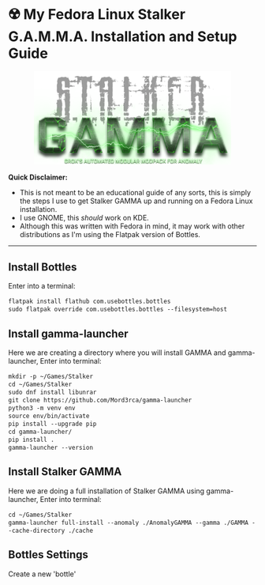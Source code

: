 # ☢️ My Fedora Linux Stalker G.A.M.M.A. Installation and Setup Guide

<p align="center">
  <img src="gamma_logo.png" alt="Stalker GAMMA Logo" width="400"/>
</p>

**Quick Disclaimer:**
- This is not meant to be an educational guide of any sorts, this is simply the steps I use to get Stalker GAMMA up and running on a Fedora Linux installation.
- I use GNOME, this *should* work on KDE.
- Although this was written with Fedora in mind, it may work with other distributions as I'm using the Flatpak version of Bottles.

---

## Install Bottles

Enter into a terminal:

```
flatpak install flathub com.usebottles.bottles
sudo flatpak override com.usebottles.bottles --filesystem=host
```

## Install gamma-launcher

Here we are creating a directory where you will install GAMMA and gamma-launcher, Enter into terminal:

```
mkdir -p ~/Games/Stalker
cd ~/Games/Stalker
sudo dnf install libunrar
git clone https://github.com/Mord3rca/gamma-launcher
python3 -m venv env
source env/bin/activate
pip install --upgrade pip
cd gamma-launcher/
pip install .
gamma-launcher --version
```

## Install Stalker GAMMA

Here we are doing a full installation of Stalker GAMMA using gamma-launcher, Enter into terminal:

```
cd ~/Games/Stalker
gamma-launcher full-install --anomaly ./AnomalyGAMMA --gamma ./GAMMA --cache-directory ./cache
```

## Bottles Settings

Create a new 'bottle' 
